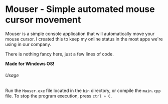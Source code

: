# Mouser - Simple automated mouse cursor movement

Mouser is a simple console application that will automatically move your mouse cursor.
I created this to keep my online status in the most apps we're using in our company.

There is nothing fancy here, just a few lines of code.

**Made for Windows OS!**

###### Usage

Run the `Mouser.exe` file located in the `bin` directory, or compile the `main.cpp` file.
To stop the program execution, press `ctrl + C`.
